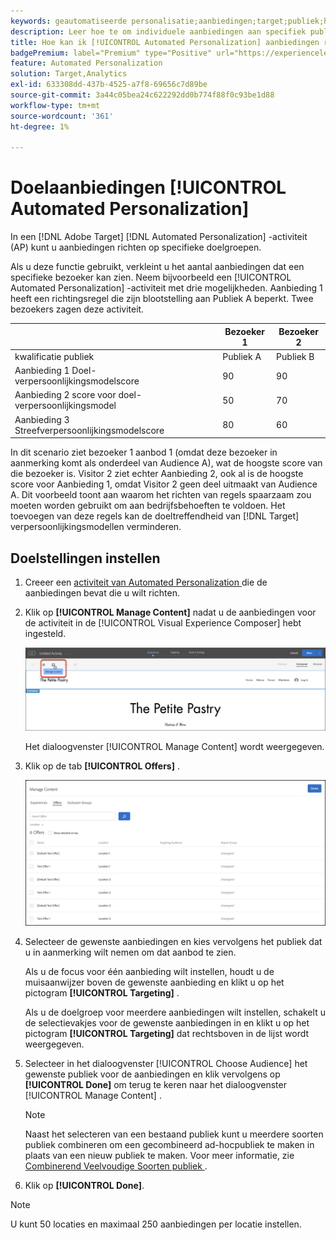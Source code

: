 ```yaml
---
keywords: geautomatiseerde personalisatie;aanbiedingen;target;publiek;het richten van regels;het richten van gericht
description: Leer hoe te om individuele aanbiedingen aan specifiek publiek te richten door een [!UICONTROL Automated Personalization] (AP) activiteit in  [!DNL Adobe Target] te gebruiken.
title: Hoe kan ik [!UICONTROL Automated Personalization] aanbiedingen richten?
badgePremium: label="Premium" type="Positive" url="https://experienceleague.adobe.com/docs/target/using/introduction/intro.html?lang=en#premium newtab=true" tooltip="Kijk wat er in Target Premium is opgenomen."
feature: Automated Personalization
solution: Target,Analytics
exl-id: 633308dd-437b-4525-a7f8-69656c7d89be
source-git-commit: 3a44c05bea24c622292dd0b774f88f0c93be1d88
workflow-type: tm+mt
source-wordcount: '361'
ht-degree: 1%

---
```


# Doelaanbiedingen [!UICONTROL Automated Personalization]

In een [!DNL Adobe Target] [!DNL Automated Personalization] -activiteit (AP) kunt u aanbiedingen richten op specifieke doelgroepen.

Als u deze functie gebruikt, verkleint u het aantal aanbiedingen dat een specifieke bezoeker kan zien. Neem bijvoorbeeld een [!UICONTROL Automated Personalization] -activiteit met drie mogelijkheden. Aanbieding 1 heeft een richtingsregel die zijn blootstelling aan Publiek A beperkt. Twee bezoekers zagen deze activiteit.

| | Bezoeker 1 | Bezoeker 2 |
|--- |--- |--- |
| kwalificatie publiek | Publiek A | Publiek B |
| Aanbieding 1 Doel-verpersoonlijkingsmodelscore | 90 | 90 |
| Aanbieding 2 score voor doel-verpersoonlijkingsmodel | 50 | 70 |
| Aanbieding 3 Streefverpersoonlijkingsmodelscore | 80 | 60 |

In dit scenario ziet bezoeker 1 aanbod 1 (omdat deze bezoeker in aanmerking komt als onderdeel van Audience A), wat de hoogste score van die bezoeker is. Visitor 2 ziet echter Aanbieding 2, ook al is de hoogste score voor Aanbieding 1, omdat Visitor 2 geen deel uitmaakt van Audience A. Dit voorbeeld toont aan waarom het richten van regels spaarzaam zou moeten worden gebruikt om aan bedrijfsbehoeften te voldoen. Het toevoegen van deze regels kan de doeltreffendheid van [!DNL Target] verpersoonlijkingsmodellen verminderen.

## Doelstellingen instellen

1. Creeer een [ activiteit van Automated Personalization ](/help/main/c-activities/t-automated-personalization/create-ap-activity.md) die de aanbiedingen bevat die u wilt richten.
1. Klik op **[!UICONTROL Manage Content]** nadat u de aanbiedingen voor de activiteit in de [!UICONTROL Visual Experience Composer] hebt ingesteld.

   ![ beheert Inhoud ](/help/main/c-activities/t-automated-personalization/assets/manage-content.png)

   Het dialoogvenster [!UICONTROL Manage Content] wordt weergegeven.

1. Klik op de tab **[!UICONTROL Offers]** .

   ![ pagina van Aanbiedingen ](/help/main/c-activities/t-automated-personalization/assets/manage-content-offers.png)

1. Selecteer de gewenste aanbiedingen en kies vervolgens het publiek dat u in aanmerking wilt nemen om dat aanbod te zien.

   Als u de focus voor één aanbieding wilt instellen, houdt u de muisaanwijzer boven de gewenste aanbieding en klikt u op het pictogram **[!UICONTROL Targeting]** .

   Als u de doelgroep voor meerdere aanbiedingen wilt instellen, schakelt u de selectievakjes voor de gewenste aanbiedingen in en klikt u op het pictogram **[!UICONTROL Targeting]** dat rechtsboven in de lijst wordt weergegeven.

1. Selecteer in het dialoogvenster [!UICONTROL Choose Audience] het gewenste publiek voor de aanbiedingen en klik vervolgens op **[!UICONTROL Done]** om terug te keren naar het dialoogvenster [!UICONTROL Manage Content] .

   >[!NOTE]
   >
   >Naast het selecteren van een bestaand publiek kunt u meerdere soorten publiek combineren om een gecombineerd ad-hocpubliek te maken in plaats van een nieuw publiek te maken. Voor meer informatie, zie [ Combinerend Veelvoudige Soorten publiek ](/help/main/c-target/combining-multiple-audiences.md#concept_A7386F1EA4394BD2AB72399C225981E5).

1. Klik op **[!UICONTROL Done]**.

>[!NOTE]
>
>U kunt 50 locaties en maximaal 250 aanbiedingen per locatie instellen.
